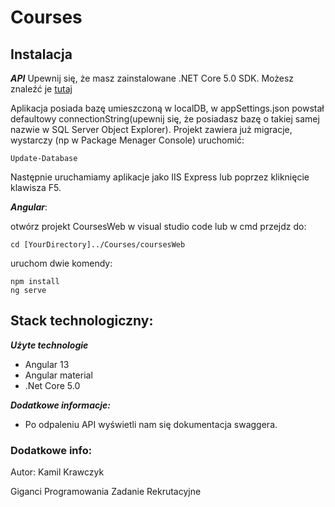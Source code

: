 # Courses

## Instalacja

***API***
Upewnij się, że masz zainstalowane .NET Core 5.0 SDK. Możesz znaleźć je [tutaj](https://dotnet.microsoft.com/en-us/download/dotnet/5.0)

Aplikacja posiada bazę umieszczoną w localDB, w appSettings.json powstał defaultowy connectionString(upewnij się, że posiadasz bazę o takiej samej nazwie w SQL Server Object Explorer). Projekt zawiera już migracje, wystarczy (np w Package Menager Console) uruchomić:

```
Update-Database
```
Następnie uruchamiamy aplikacje jako IIS Express lub poprzez kliknięcie klawisza F5. 

***Angular***: 

otwórz projekt CoursesWeb w visual studio code lub w cmd przejdz do:

```
cd [YourDirectory]../Courses/coursesWeb
```

uruchom dwie komendy:
```
npm install
ng serve
```

## Stack technologiczny:

***Użyte technologie***
+ Angular 13
+ Angular material
+ .Net Core 5.0

***Dodatkowe informacje:***
+ Po odpaleniu API wyświetli nam się dokumentacja swaggera. 

### Dodatkowe info:
Autor:
Kamil Krawczyk

Giganci Programowania Zadanie Rekrutacyjne
